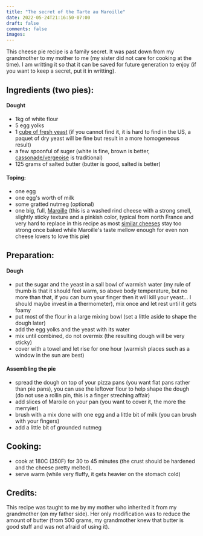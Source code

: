 ```yaml
---
title: "The secret of the Tarte au Maroille"
date: 2022-05-24T21:16:50-07:00
draft: false
comments: false
images:
---
```


This cheese pie recipe is a family secret.
It was past down from my grandmother to my mother to me (my sister did not care for cooking at the time).
I am writting it so that it can be saved for future generation to enjoy (if you want to keep a secret, put it in writting).

## Ingredients (two pies):

#### Dought

* 1kg of white flour
* 5 egg yolks
* 1 [cube of fresh yeast](https://en.wikipedia.org/wiki/Baker%27s_yeast#/media/File:Compressed_fresh_yeast_-_1.jpg) (if you cannot find it, it is hard to find in the US, a paquet of dry yeast will be fine but result in a more homogeneous result)
* a few spoonful of suger (white is fine, brown is better, [cassonade/vergeoise](https://store.belgianshop.com/sugars/91-tirlemont-cassonade-graeffe-1kg.html) is traditional)
* 125 grams of salted butter (butter is good, salted is better)

#### Toping:

* one egg
* one egg's worth of milk
* some gratted nutmeg (optional)
* one big, full, [Maroille](https://en.wikipedia.org/wiki/Maroilles_cheese) (this is a washed rind cheese with a strong smell, slightly sticky texture and a pinkish color, typical from north France and very hard to replace in this recipe as most [similar cheeses](https://www.gourmetsleuth.com/ingredients/detail/maroilles-cheese) stay too strong once baked while Maroille's taste mellow enough for even non cheese lovers to love this pie)

## Preparation:

#### Dough

* put the sugar and the yeast in a sall bowl of warmish water (my rule of thumb is that it should feel warm, so above body temperature, but no more than that, if you can burn your finger then it will kill your yeast... I should maybe invest in a thermometer), mix once and let rest until it gets foamy
* put most of the flour in a large mixing bowl (set a little aside to shape the dough later)
* add the egg yolks and the yeast with its water
* mix until combined, do not overmix (the resulting dough will be very sticky)
* cover with a towel and let rise for one hour (warmish places such as a window in the sun are best)

#### Assembling the pie

* spread the dough on top of your pizza pans (you want flat pans rather than pie pans), you can use the leftover flour to help shape the dough (do not use a rollin pin, this is a finger streching affair)
* add slices of Maroile on your pan (you want to cover it, the more the merryier)
* brush with a mix done with one egg and a little bit of milk (you can brush with your fingers)
* add a little bit of grounded nutmeg

## Cooking:

* cook at 180C (350F) for 30 to 45 minutes (the crust should be hardened and the cheese pretty melted).
* serve warm (while very fluffy, it gets heavier on the stomach cold)

## Credits:

This recipe was taught to me by my mother who inherited it from my grandmother (on my father side).
Her only modification was to reduce the amount of butter (from 500 grams, my grandmother knew that butter is good stuff and was not afraid of using it).
